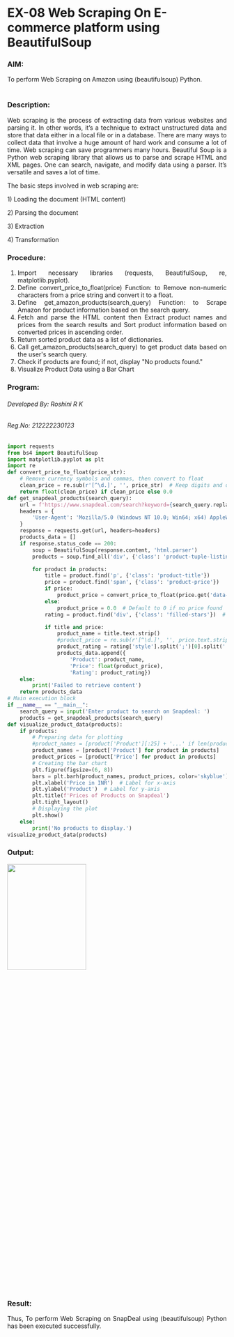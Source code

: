 # EX-08 Web Scraping On E-commerce platform using BeautifulSoup
### AIM: 
To perform Web Scraping on Amazon using (beautifulsoup) Python. &emsp;&emsp;&emsp;&emsp;&emsp;
### Description: 
<div align = "justify">
Web scraping is the process of extracting data from various websites and parsing it. In other words, it’s a technique 
to extract unstructured data and store that data either in a local file or in a database. 
There are many ways to collect data that involve a huge amount of hard work and consume a lot of time. Web scraping can save programmers many hours. Beautiful Soup is a Python web scraping library that allows us to parse and scrape HTML and XML pages. 
One can search, navigate, and modify data using a parser. It’s versatile and saves a lot of time.
<p>The basic steps involved in web scraping are:
<p>1) Loading the document (HTML content)
<p>2) Parsing the document
<p>3) Extraction
<p>4) Transformation

### Procedure:

1) Import necessary libraries (requests, BeautifulSoup, re, matplotlib.pyplot).
2) Define convert_price_to_float(price) Function: to Remove non-numeric characters from a price string and convert it to a float.
3) Define get_amazon_products(search_query) Function: to Scrape Amazon for product information based on the search query.
4) Fetch and parse the HTML content then Extract product names and prices from the search results and Sort product information based on converted prices in ascending order.
5) Return sorted product data as a list of dictionaries.
6) Call get_amazon_products(search_query) to get product data based on the user's search query.
7) Check if products are found; if not, display "No products found."
8) Visualize Product Data using a Bar Chart

### Program:

###### Developed By: Roshini R K
###### Reg.No: 212222230123
```PYTHON
import requests
from bs4 import BeautifulSoup
import matplotlib.pyplot as plt
import re
def convert_price_to_float(price_str):
    # Remove currency symbols and commas, then convert to float
    clean_price = re.sub(r'[^\d.]', '', price_str)  # Keep digits and decimal point
    return float(clean_price) if clean_price else 0.0
def get_snapdeal_products(search_query):
    url = f'https://www.snapdeal.com/search?keyword={search_query.replace(" ", "%20")}'
    headers = {
        'User-Agent': 'Mozilla/5.0 (Windows NT 10.0; Win64; x64) AppleWebKit/537.36 (KHTML, like Gecko) Chrome/98.0.4758.102 Safari/537.36'
    }
    response = requests.get(url, headers=headers)
    products_data = []
    if response.status_code == 200:
        soup = BeautifulSoup(response.content, 'html.parser')
        products = soup.find_all('div', {'class': 'product-tuple-listing'})

        for product in products:
            title = product.find('p', {'class': 'product-title'})
            price = product.find('span', {'class': 'product-price'})
            if price:
                product_price = convert_price_to_float(price.get('data-price', '0'))
            else:
                product_price = 0.0  # Default to 0 if no price found
            rating = product.find('div', {'class': 'filled-stars'})  # Assuming rating is shown with this class

            if title and price:
                product_name = title.text.strip()
                #product_price = re.sub(r'[^\d.]', '', price.text.strip())  # Remove non-numeric chars for price
                product_rating = rating['style'].split(';')[0].split(':')[-1] if rating else "No rating"
                products_data.append({
                    'Product': product_name,
                    'Price': float(product_price),
                    'Rating': product_rating})
    else:
        print('Failed to retrieve content')
    return products_data
# Main execution block
if __name__ == "__main__":
    search_query = input('Enter product to search on Snapdeal: ')
    products = get_snapdeal_products(search_query)
def visualize_product_data(products):
    if products:
        # Preparing data for plotting
        #product_names = [product['Product'][:25] + '...' if len(product['Product']) > 25 else product['Product'] for product in products]
        product_names = [product['Product'] for product in products]
        product_prices = [product['Price'] for product in products]
        # Creating the bar chart
        plt.figure(figsize=(6, 8))
        bars = plt.barh(product_names, product_prices, color='skyblue')  # Horizontal bar chart
        plt.xlabel('Price in INR')  # Label for x-axis
        plt.ylabel('Product')  # Label for y-axis
        plt.title(f'Prices of Products on Snapdeal')
        plt.tight_layout()
        # Displaying the plot
        plt.show()
    else:
        print('No products to display.')
visualize_product_data(products)
```

### Output:
<img height=25% width=60% src="https://github.com/user-attachments/assets/7ceeb1a9-fd25-46af-91e1-6f041fe07ea1">

### Result:
Thus, To perform Web Scraping on SnapDeal using (beautifulsoup) Python has been executed successfully.
